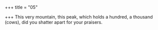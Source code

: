+++
title = "05"

+++
This very mountain, this peak, which holds a hundred, a
thousand (cows),
did you shatter apart for your praisers.